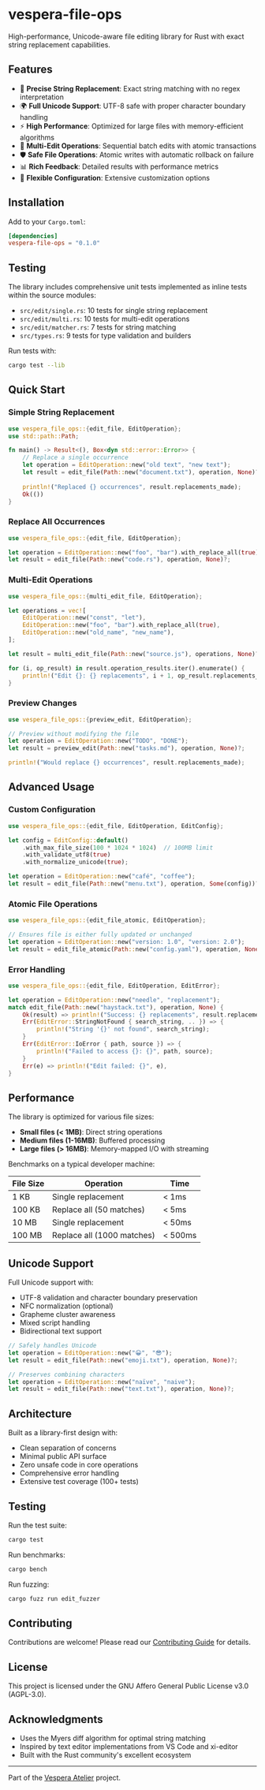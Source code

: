 # vespera-file-ops

High-performance, Unicode-aware file editing library for Rust with exact string replacement capabilities.

## Features

- 🎯 **Precise String Replacement**: Exact string matching with no regex interpretation
- 🌍 **Full Unicode Support**: UTF-8 safe with proper character boundary handling
- ⚡ **High Performance**: Optimized for large files with memory-efficient algorithms
- 🔄 **Multi-Edit Operations**: Sequential batch edits with atomic transactions
- 🛡️ **Safe File Operations**: Atomic writes with automatic rollback on failure
- 📊 **Rich Feedback**: Detailed results with performance metrics
- 🔧 **Flexible Configuration**: Extensive customization options

## Installation

Add to your `Cargo.toml`:

```toml
[dependencies]
vespera-file-ops = "0.1.0"
```

## Testing

The library includes comprehensive unit tests implemented as inline tests within the source modules:

- `src/edit/single.rs`: 10 tests for single string replacement
- `src/edit/multi.rs`: 10 tests for multi-edit operations
- `src/edit/matcher.rs`: 7 tests for string matching
- `src/types.rs`: 9 tests for type validation and builders

Run tests with:
```bash
cargo test --lib
```

## Quick Start

### Simple String Replacement

```rust
use vespera_file_ops::{edit_file, EditOperation};
use std::path::Path;

fn main() -> Result<(), Box<dyn std::error::Error>> {
    // Replace a single occurrence
    let operation = EditOperation::new("old text", "new text");
    let result = edit_file(Path::new("document.txt"), operation, None)?;
    
    println!("Replaced {} occurrences", result.replacements_made);
    Ok(())
}
```

### Replace All Occurrences

```rust
use vespera_file_ops::{edit_file, EditOperation};

let operation = EditOperation::new("foo", "bar").with_replace_all(true);
let result = edit_file(Path::new("code.rs"), operation, None)?;
```

### Multi-Edit Operations

```rust
use vespera_file_ops::{multi_edit_file, EditOperation};

let operations = vec![
    EditOperation::new("const", "let"),
    EditOperation::new("foo", "bar").with_replace_all(true),
    EditOperation::new("old_name", "new_name"),
];

let result = multi_edit_file(Path::new("source.js"), operations, None)?;

for (i, op_result) in result.operation_results.iter().enumerate() {
    println!("Edit {}: {} replacements", i + 1, op_result.replacements_made);
}
```

### Preview Changes

```rust
use vespera_file_ops::{preview_edit, EditOperation};

// Preview without modifying the file
let operation = EditOperation::new("TODO", "DONE");
let result = preview_edit(Path::new("tasks.md"), operation, None)?;

println!("Would replace {} occurrences", result.replacements_made);
```

## Advanced Usage

### Custom Configuration

```rust
use vespera_file_ops::{edit_file, EditOperation, EditConfig};

let config = EditConfig::default()
    .with_max_file_size(100 * 1024 * 1024)  // 100MB limit
    .with_validate_utf8(true)
    .with_normalize_unicode(true);

let operation = EditOperation::new("café", "coffee");
let result = edit_file(Path::new("menu.txt"), operation, Some(config))?;
```

### Atomic File Operations

```rust
use vespera_file_ops::{edit_file_atomic, EditOperation};

// Ensures file is either fully updated or unchanged
let operation = EditOperation::new("version: 1.0", "version: 2.0");
let result = edit_file_atomic(Path::new("config.yaml"), operation, None)?;
```

### Error Handling

```rust
use vespera_file_ops::{edit_file, EditOperation, EditError};

let operation = EditOperation::new("needle", "replacement");
match edit_file(Path::new("haystack.txt"), operation, None) {
    Ok(result) => println!("Success: {} replacements", result.replacements_made),
    Err(EditError::StringNotFound { search_string, .. }) => {
        println!("String '{}' not found", search_string);
    }
    Err(EditError::IoError { path, source }) => {
        println!("Failed to access {}: {}", path, source);
    }
    Err(e) => println!("Edit failed: {}", e),
}
```

## Performance

The library is optimized for various file sizes:

- **Small files (< 1MB)**: Direct string operations
- **Medium files (1-16MB)**: Buffered processing
- **Large files (> 16MB)**: Memory-mapped I/O with streaming

Benchmarks on a typical developer machine:

| File Size | Operation | Time |
|-----------|-----------|------|
| 1 KB | Single replacement | < 1ms |
| 100 KB | Replace all (50 matches) | < 5ms |
| 10 MB | Single replacement | < 50ms |
| 100 MB | Replace all (1000 matches) | < 500ms |

## Unicode Support

Full Unicode support with:
- UTF-8 validation and character boundary preservation
- NFC normalization (optional)
- Grapheme cluster awareness
- Mixed script handling
- Bidirectional text support

```rust
// Safely handles Unicode
let operation = EditOperation::new("😀", "😎");
let result = edit_file(Path::new("emoji.txt"), operation, None)?;

// Preserves combining characters
let operation = EditOperation::new("naïve", "naive");
let result = edit_file(Path::new("text.txt"), operation, None)?;
```

## Architecture

Built as a library-first design with:
- Clean separation of concerns
- Minimal public API surface
- Zero unsafe code in core operations
- Comprehensive error handling
- Extensive test coverage (100+ tests)

## Testing

Run the test suite:

```bash
cargo test
```

Run benchmarks:

```bash
cargo bench
```

Run fuzzing:

```bash
cargo fuzz run edit_fuzzer
```

## Contributing

Contributions are welcome! Please read our [Contributing Guide](CONTRIBUTING.md) for details.

## License

This project is licensed under the GNU Affero General Public License v3.0 (AGPL-3.0).

## Acknowledgments

- Uses the Myers diff algorithm for optimal string matching
- Inspired by text editor implementations from VS Code and xi-editor
- Built with the Rust community's excellent ecosystem

---

Part of the [Vespera Atelier](https://github.com/EchoingVesper/vespera-atelier) project.